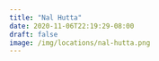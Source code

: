 ```yaml
---
title: "Nal Hutta"
date: 2020-11-06T22:19:29-08:00
draft: false
image: /img/locations/nal-hutta.png
---
```


